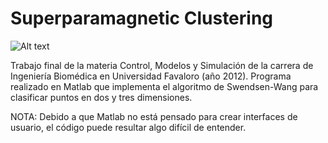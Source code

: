 Superparamagnetic Clustering
============================

![Alt text](https://github.com/brunoalvarez89/SuperparamagneticClustering/blob/master/Screenshot.png)

Trabajo final de la materia Control, Modelos y Simulación de la carrera de Ingeniería Biomédica en Universidad Favaloro (año 2012). Programa realizado en Matlab que implementa el algoritmo de Swendsen-Wang para clasificar puntos en dos y tres dimensiones.




NOTA: Debido a que Matlab no está pensado para crear interfaces de usuario, el código puede resultar algo difícil de entender.
